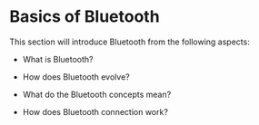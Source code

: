 # Basics of Bluetooth
This section will introduce Bluetooth from the following aspects:

-   What is Bluetooth?

-   How does Bluetooth evolve?

-   What do the Bluetooth concepts mean?

-   How does Bluetooth connection work?